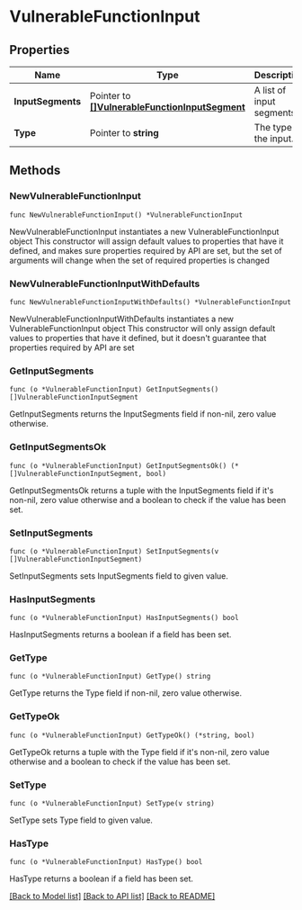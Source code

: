 # VulnerableFunctionInput

## Properties

Name | Type | Description | Notes
------------ | ------------- | ------------- | -------------
**InputSegments** | Pointer to [**[]VulnerableFunctionInputSegment**](VulnerableFunctionInputSegment.md) | A list of input segments. | [optional] [readonly] 
**Type** | Pointer to **string** | The type of the input. | [optional] [readonly] 

## Methods

### NewVulnerableFunctionInput

`func NewVulnerableFunctionInput() *VulnerableFunctionInput`

NewVulnerableFunctionInput instantiates a new VulnerableFunctionInput object
This constructor will assign default values to properties that have it defined,
and makes sure properties required by API are set, but the set of arguments
will change when the set of required properties is changed

### NewVulnerableFunctionInputWithDefaults

`func NewVulnerableFunctionInputWithDefaults() *VulnerableFunctionInput`

NewVulnerableFunctionInputWithDefaults instantiates a new VulnerableFunctionInput object
This constructor will only assign default values to properties that have it defined,
but it doesn't guarantee that properties required by API are set

### GetInputSegments

`func (o *VulnerableFunctionInput) GetInputSegments() []VulnerableFunctionInputSegment`

GetInputSegments returns the InputSegments field if non-nil, zero value otherwise.

### GetInputSegmentsOk

`func (o *VulnerableFunctionInput) GetInputSegmentsOk() (*[]VulnerableFunctionInputSegment, bool)`

GetInputSegmentsOk returns a tuple with the InputSegments field if it's non-nil, zero value otherwise
and a boolean to check if the value has been set.

### SetInputSegments

`func (o *VulnerableFunctionInput) SetInputSegments(v []VulnerableFunctionInputSegment)`

SetInputSegments sets InputSegments field to given value.

### HasInputSegments

`func (o *VulnerableFunctionInput) HasInputSegments() bool`

HasInputSegments returns a boolean if a field has been set.

### GetType

`func (o *VulnerableFunctionInput) GetType() string`

GetType returns the Type field if non-nil, zero value otherwise.

### GetTypeOk

`func (o *VulnerableFunctionInput) GetTypeOk() (*string, bool)`

GetTypeOk returns a tuple with the Type field if it's non-nil, zero value otherwise
and a boolean to check if the value has been set.

### SetType

`func (o *VulnerableFunctionInput) SetType(v string)`

SetType sets Type field to given value.

### HasType

`func (o *VulnerableFunctionInput) HasType() bool`

HasType returns a boolean if a field has been set.


[[Back to Model list]](../README.md#documentation-for-models) [[Back to API list]](../README.md#documentation-for-api-endpoints) [[Back to README]](../README.md)


